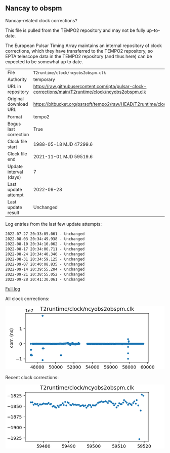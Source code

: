 
## Nancay to obspm

Nancay-related clock corrections?

This file is pulled from the TEMPO2 repository and may not be fully up-to-date.

The European Pulsar Timing Array maintains an internal repository
of clock corrections, which they have transferred to the TEMPO2
repository, so  EPTA telescope data in the TEMPO2 repository (and
thus here) can be expected to be somewhat up to date.

|     |     |
|:--- |:--- |
| File | `T2runtime/clock/ncyobs2obspm.clk` |
| Authority | temporary |
| URL in repository | <https://raw.githubusercontent.com/ipta/pulsar-clock-corrections/main/T2runtime/clock/ncyobs2obspm.clk> |
| Original download URL | <https://bitbucket.org/psrsoft/tempo2/raw/HEAD/T2runtime/clock/ncyobs2obspm.clk> |
| Format | tempo2 |
| Bogus last correction | True |
| Clock file start | 1988-05-18 MJD 47299.6 |
| Clock file end | 2021-11-01 MJD 59519.6 |
| Update interval (days) | 7 |
| Last update attempt | 2022-09-28 |
| Last update result | Unchanged |

Log entries from the last few update attempts:
```
2022-07-27 20:33:05.061 - Unchanged
2022-08-03 20:34:49.938 - Unchanged
2022-08-10 20:34:10.062 - Unchanged
2022-08-17 20:34:06.711 - Unchanged
2022-08-24 20:34:40.346 - Unchanged
2022-08-31 20:34:59.125 - Unchanged
2022-09-07 20:40:08.835 - Unchanged
2022-09-14 20:39:55.204 - Unchanged
2022-09-21 20:38:55.052 - Unchanged
2022-09-28 20:41:30.061 - Unchanged
```
[Full log](https://raw.githubusercontent.com/ipta/pulsar-clock-corrections/main/log/T2runtime/clock/ncyobs2obspm.clk.log)


All clock corrections:

![plot of all clock corrections](ncyobs2obspm.clk.png "All corrections")

Recent clock corrections:

![plot of recent clock corrections](ncyobs2obspm.clk.short.png "Recent corrections")

